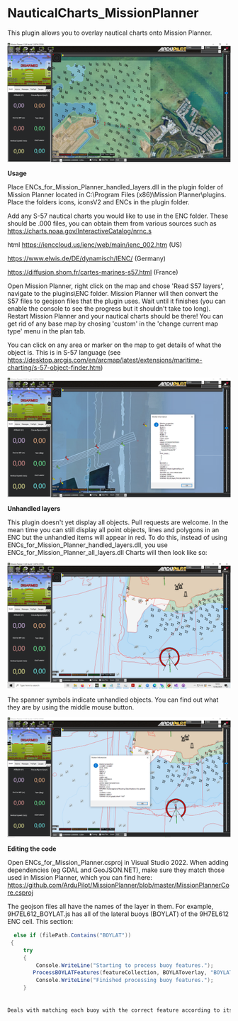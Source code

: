 # NauticalCharts_MissionPlanner

This plugin allows you to overlay nautical charts onto Mission Planner.

![Alt text](/images/Mission_Planner_sat.png "S-57 Nautical charts overlayed on satellite imagery")

**Usage**

Place ENCs_for_Mission_Planner_handled_layers.dll in the plugin folder of Mission Planner located in C:\Program Files (x86)\Mission Planner\plugins. Place the folders icons, iconsV2 and ENCs in the plugin folder.

Add any S-57 nautical charts you would like to use in the ENC folder. These should be .000 files, you can obtain them from various sources such as 
https://charts.noaa.gov/InteractiveCatalog/nrnc.s

html https://ienccloud.us/ienc/web/main/ienc_002.htm (US)

https://www.elwis.de/DE/dynamisch/IENC/ (Germany)

https://diffusion.shom.fr/cartes-marines-s57.html (France)

Open Mission Planner, right click on the map and chose 'Read S57 layers', navigate to the plugins\ENC folder. Mission Planner will then convert the S57 files to geojson files that the plugin uses. Wait until it finishes (you can enable the console to see the progress but it shouldn't take too long). Restart Mission Planner and your nautical charts should be there! You can get rid of any base map by chosing 'custom' in the 'change current map type' menu in the plan tab.

You can click on any area or marker on the map to get details of what the object is. This is in S-57 language (see https://desktop.arcgis.com/en/arcmap/latest/extensions/maritime-charting/s-57-object-finder.htm)


![Alt text](/images/Object_query.png "S-57 Nautical charts overlayed on satellite imagery")

**Unhandled layers**

This plugin doesn't yet display all objects. Pull requests are welcome. In the mean time you can still display all point objects, lines and polygons in an ENC but the unhandled items will appear in red. To do this, instead of using ENCs_for_Mission_Planner_handled_layers.dll, you use ENCs_for_Mission_Planner_all_layers.dll
Charts will then look like so:

![Alt text](/images/Mission_Planner_all_layers.png "")

The spanner symbols indicate unhandled objects. You can find out what they are by using the middle mouse button.


![Alt text](/images/Mission_Planner_query.png "")


**Editing the code**

Open ENCs_for_Mission_Planner.csproj in Visual Studio 2022. When adding dependencies (eg GDAL and GeoJSON.NET), make sure they match those used in Mission Planner, which you can find here: https://github.com/ArduPilot/MissionPlanner/blob/master/MissionPlannerCore.csproj



The geojson files all have the names of the layer in them. For example, 9H7EL612_BOYLAT.js has all of the lateral buoys (BOYLAT) of the 9H7EL612 ENC cell. This section:
```csharp
  else if (filePath.Contains("BOYLAT"))
 {
     try
     {
         Console.WriteLine("Starting to process buoy features.");
        ProcessBOYLATFeatures(featureCollection, BOYLAToverlay, "BOYLAT");
         Console.WriteLine("Finished processing buoy features.");
     }


Deals with matching each buoy with the correct feature according to its attributes. In order to add another layer type, you would create a new function called Process*new_feature*Features. The details of how to display everything is in the S-52 standard (https://iho.int/en/enc-portrayal) which is rather extensive. The files 'icons' and 'iconsV2' contain the symbols to be used (they are from the OpenCPN project). You can use OpenCPN to check that the plugin is displaying things correctly (https://opencpn.org/).





 
